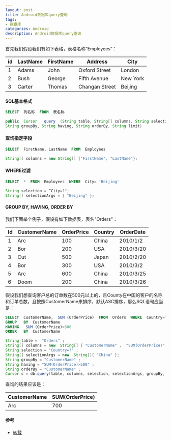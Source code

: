 ```yaml
---
layout: post
title: Android数据库query查询
tags:
- 数据库
categories: Android
description: Android数据库query查询
---
```


首先我们假设我们有如下表格，表格名称“Employees”：

| id | LastName | FirstName | Address         | City     |
|----|----------|-----------|-----------------|----------|
| 1  | Adams    | John      | Oxford Street   | London   |
| 2  | Bush     | George    | Fifth Avenue    | New York |
| 3  | Carter   | Thomas    | Changan Street  | Beijing  |


#### SQL基本格式

~~~ sql
SELECT  列名称  FROM  表名称 
~~~

~~~ java
public  Cursor   query  (String table, String[] columns, String selection, String[] selectionArgs,   
String groupBy, String having, String orderBy, String limit)  
~~~

#### 查询指定字段

~~~ sql
SELECT  FirstName, LastName  FROM  Employees
~~~

~~~ java
String[] columns = new String[] {"FirstName", "LastName"};
~~~

#### WHERE过滤

~~~ sql
SELECT  *  FROM  Employees  WHERE  City= 'Beijing'
~~~

~~~ java
String selection = ”City=?";  
String[] selectionArgs = { "Beijing" }; 
~~~

#### GROUP BY, HAVING, ORDER BY

我们下面举个例子，假设有如下数据表，表名"Orders"：

Id |CustomerName|OrderPrice |	Country |	OrderDate
---|------------|-----------|---------|-----------
1  |Arc	      |100        |China    |2010/1/2
2  |Bor	      |200        |USA      |2010/3/20
3  |Cut	      |500        |Japan    |2010/2/20
4  |Bor	      |300        |USA      |2010/3/2
5  |Arc	      |600        |China    |2010/3/25
6  |Doom	      |200        |China    |2010/3/26


假设我们想查询客户总的订单数在500元以上的，且County在中国的客户的名称和订单总数，且按照CustomerName来排序，默认ASC排序，那么SQL语句应当是：

~~~ sql
SELECT  CustomerName,  SUM (OrderPrice)  FROM  Orders  WHERE  Country=?   
GROUP   BY  CustomerName   
HAVING   SUM (OrderPrice)>500  
ORDER   BY  CustomerName
~~~

~~~ java
String table =  "Orders" ;  
String[] columns = new  String[] { "CustomerName" ,  "SUM(OrderPrice)" };  
String selection = "Country=?" ;  
String[] selectionArgs = new  String[]{ "China" };  
String groupBy = "CustomerName" ;  
String having = "SUM(OrderPrice)>500" ;  
String orderBy = "CustomerName" ;  
Cursor c = db.query(table, columns, selection, selectionArgs, groupBy, having, orderBy, null );   
~~~

查询的结果应该是：

CustomerName |SUM(OrderPrice)
-------------|---------------
Arc          | 700

#### 参考

- [转载](http://blog.csdn.net/scorplopan/article/details/6303559)
